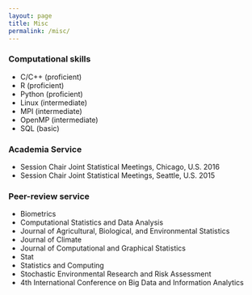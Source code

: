 ```yaml
---
layout: page
title: Misc
permalink: /misc/
---
```

### Computational skills 
* C/C++ (proficient)
* R (proficient)
* Python (proficient)
* Linux (intermediate)
* MPI (intermediate)
* OpenMP (intermediate)
* SQL (basic)


### Academia Service

* Session Chair Joint Statistical Meetings, Chicago, U.S. 2016
* Session Chair Joint Statistical Meetings, Seattle, U.S. 2015

### Peer-review service
* Biometrics
* Computational Statistics and Data Analysis
* Journal of Agricultural, Biological, and Environmental Statistics
* Journal of Climate
* Journal of Computational and Graphical Statistics
* Stat
* Statistics and Computing
* Stochastic Environmental Research and Risk Assessment
* 4th International Conference on Big Data and Information Analytics